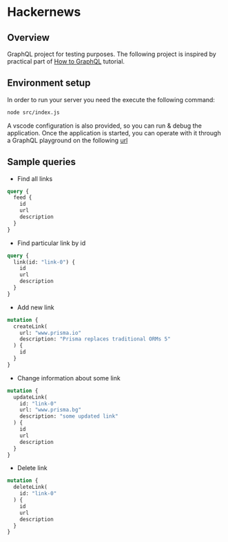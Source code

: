 # Hackernews

## Overview 

GraphQL project for testing purposes.
The following project is inspired by practical part of [How to GraphQL](https://www.howtographql.com/) tutorial.

## Environment setup

In order to run your server you need the execute the following command: 

``` sh
node src/index.js
```

A vscode configuration is also provided, so you can run & debug the application.
Once the application is started, you can operate with it through a GraphQL playground on the following [url](http://localhost:4000/)

## Sample queries

* Find all links

``` graphql
query {
  feed {
    id
    url
    description
  }
}
```

* Find particular link by id

``` graphql
query {  
  link(id: "link-0") {
    id
    url
    description
  }
}
```

* Add new link

``` graphql
mutation {
  createLink(
    url: "www.prisma.io"
    description: "Prisma replaces traditional ORMs 5"
  ) {
    id
  }
}
```

* Change information about some link

``` graphql
mutation {
  updateLink(
    id: "link-0"
    url: "www.prisma.bg"
    description: "some updated link"
  ) {
    id
    url
    description
  }
}
```

* Delete link

``` graphql
mutation {
  deleteLink(
    id: "link-0"
  ) {
    id
    url
    description
  }
}
```